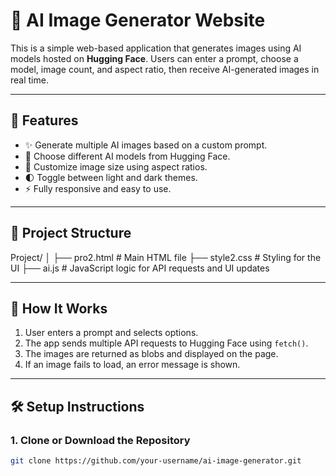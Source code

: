 # 🧠 AI Image Generator Website

This is a simple web-based application that generates images using AI models hosted on **Hugging Face**. Users can enter a prompt, choose a model, image count, and aspect ratio, then receive AI-generated images in real time.

---


## 🚀 Features

- ✨ Generate multiple AI images based on a custom prompt.
- 📸 Choose different AI models from Hugging Face.
- 📐 Customize image size using aspect ratios.
- 🌓 Toggle between light and dark themes.
- ⚡ Fully responsive and easy to use.

---

## 📁 Project Structure

Project/
│
├── pro2.html # Main HTML file
├── style2.css # Styling for the UI
├── ai.js # JavaScript logic for API requests and UI updates


---

## 🔧 How It Works

1. User enters a prompt and selects options.
2. The app sends multiple API requests to Hugging Face using `fetch()`.
3. The images are returned as blobs and displayed on the page.
4. If an image fails to load, an error message is shown.

---

## 🛠️ Setup Instructions

### 1. Clone or Download the Repository
```bash
git clone https://github.com/your-username/ai-image-generator.git
